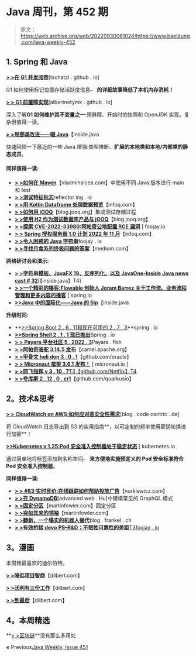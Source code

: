 # Java 周刊，第 452 期

> 原文：<https://web.archive.org/web/20220930061024/https://www.baeldung.com/java-weekly-452>

## 1. **Spring 和 Java**

[**> >在 G1 并发阅卷**](https://web.archive.org/web/20220826133735/https://tschatzl.github.io/2022/08/04/concurrent-marking.html)[tschatzl . github . io]

G1 如何使用标记位图存储活跃度信息`– ` **的详细故事降低了本机内存消耗！**

[**> > G1 前置障实现**](https://web.archive.org/web/20220826133735/https://albertnetymk.github.io/2022/07/22/g1_barrier/)[albertnetymk . github . io]

深入了解**G1 如何维护其不变量之一**:预屏障、开始时的快照和 OpenJDK 实现。复杂但值得一读。

[**> >局部类改进——啜 Java**](https://web.archive.org/web/20220826133735/https://inside.java/2022/08/22/sip065/)【inside.java

快速回顾一下最近的一些 Java 增强:类型推断、**扩展的本地类和本地/内部类的静态成员**。

#### 同样值得一读:

*   [**> >如何在 Maven**](https://web.archive.org/web/20220826133735/https://vladmihalcea.com/different-java-main-test-maven/)【vladmihalcea.com】中使用不同 Java 版本进行 main 和 test
*   [**> >测试特征标志**](https://web.archive.org/web/20220826133735/https://reflectoring.io/testing-feature-flags/)reflector ing . io
*   [**> >用 Kotlin Dataframe 处理数据预览**](https://web.archive.org/web/20220826133735/https://www.infoq.com/news/2022/08/kotlin-dataframe-preview/)【infoq.com】
*   [**> >如何用 jOOQ**](https://web.archive.org/web/20220826133735/https://blog.jooq.org/how-to-integration-test-stored-procedures-with-jooq/)【blog.jooq.org】集成测试存储过程
*   [**> >使用 H2 作为测试数据库产品与 jOOQ**](https://web.archive.org/web/20220826133735/https://blog.jooq.org/using-h2-as-a-test-database-product/)【blog.jooq.org】
*   [**> >探索 CVE-2022-33980:阿帕奇公地配置 RCE 漏洞**](https://web.archive.org/web/20220826133735/https://foojay.io/today/exploring-cve-2022-33980-the-apache-commons-configuration-rce-vulnerability/) [ foojay.io
*   [**> > Spring 授权服务器 1.0 计划 2022 年 11 月**](https://web.archive.org/web/20220826133735/https://www.infoq.com/news/2022/08/spring-authorization-server-1-0/)【infoq.com】
*   [**> >令人困惑的 Java 字符串**](https://web.archive.org/web/20220826133735/https://foojay.io/today/confusing-java-strings/)foojay . io
*   [**> >寻找月食系列终极问题的答案**](https://web.archive.org/web/20220826133735/https://medium.com/javarevisited/finding-answers-to-the-ultimate-questions-about-eclipse-collections-a0f9953b8fa)【medium.com】

**网络研讨会和演示:**

*   [**> >字符串模板、JavaFX 19、反序列化，以及 JavaOne-Inside Java news cast # 32**](https://web.archive.org/web/20220826133735/https://inside.java/2022/08/23/insidejava-newscast-032/)[【inside.java】T4]
*   [**> >一个精彩的播客:Flowable 创始人 Joram Barrez 关于工作流、业务流程管理和更多内容的播客**](https://web.archive.org/web/20220826133735/https://spring.io/blog/2022/08/18/a-bootiful-podcast-flowable-founder-joram-barrez-on-a-bootiful-podcast-on-workflow-business-process-management-and-more) [ spring.io
*   [**>>Java 中的国际化——Java 的 Sip**](https://web.archive.org/web/20220826133735/https://inside.java/2022/08/17/sip064/)【inside.java

**升级时间:**

*   **[>>Spring Boot 2 . 6 . 11](https://web.archive.org/web/20220826133735/https://spring.io/blog/2022/08/17/spring-boot-2-6-11-available-now)[和现在可用的 2 . 7 . 3](https://web.archive.org/web/20220826133735/https://spring.io/blog/2022/08/18/spring-boot-2-7-3-available-now)**spring . io
*   [**>>Spring Shell 2 . 1 . 1 现已推出**](https://web.archive.org/web/20220826133735/https://spring.io/blog/2022/08/19/spring-shell-2-1-1-is-now-available)Spring . io
*   [**> > Payara 平台社区 5 . 2022 . 3**](https://web.archive.org/web/20220826133735/https://docs.payara.fish/community/docs/Release%20Notes/Release%20Notes%205.2022.3.html)Payara . fish
*   [**> >阿帕奇骆驼 3.14.5 发布**](https://web.archive.org/web/20220826133735/https://camel.apache.org/blog/2022/08/RELEASE-3.14.5/)【camel.apache.org】
*   [**> >甲骨文 heli don 3 . 0 . 1**](https://web.archive.org/web/20220826133735/https://github.com/oracle/helidon/releases/tag/3.0.1)【github.com/oracle】
*   [**> > Micronaut 框架 3.6.1 发布！**](https://web.archive.org/web/20220826133735/https://micronaut.io/2022/08/19/micronaut-framework-3-6-1-released/) [ micronaut.io ]
*   [**> >网飞指挥 v 3 . 10 . 7**T3【github.com/Netflix】T4](https://web.archive.org/web/20220826133735/https://github.com/Netflix/conductor/releases/tag/v3.10.7)
*   [**> >夸库斯 2 . 12 . 0 . cr1**](https://web.archive.org/web/20220826133735/https://github.com/quarkusio/quarkus/releases/tag/2.12.0.CR1)【github.com/quarkusio】

## 2。技术&思考

[**> > CloudWatch on AWS:如何应对高安全性需求**](https://web.archive.org/web/20220826133735/https://blog.codecentric.de/en/2022/08/aws-cloudwatch-security-requirements/)[blog . code centric . de]

将 CloudWatch 日志导出到 S3 的实用指南**，以可定制的频率使用密钥轮换进行加密**！

[**>>Kubernetes v 1.25:Pod 安全准入控制器处于稳定状态**](https://web.archive.org/web/20220826133735/https://kubernetes.io/blog/2022/08/25/pod-security-admission-stable/) [ kubernetes.io

通过简单地将标签添加到名称空间`– ` **来方便地实施预定义的 Pod 安全标准符合 Pod 安全准入控制器**。

**同样值得一读:**

*   [**> > #83:实时竞价:在线跟踪如何帮助投放广告**](https://web.archive.org/web/20220826133735/https://nurkiewicz.com/83)【nurkiewicz.com】
*   [**> >在 DynamoDB**](https://web.archive.org/web/20220826133735/https://advancedweb.hu/modeling-common-graphql-patterns-in-dynamodb/)[advanced web . Hu]中建模常见的 GraphQL 模式
*   [**> >固定分区**](https://web.archive.org/web/20220826133735/https://martinfowler.com/articles/patterns-of-distributed-systems/fixed-partitions.html)【martinfowler.com】固定分区
*   [**> >突如其来的领袖**](https://web.archive.org/web/20220826133735/https://martinfowler.com/articles/patterns-of-distributed-systems/emergent-leader.html)【martinfowler.com】
*   [**> >翻新，一个塌实的机器人替代**](https://web.archive.org/web/20220826133735/https://blog.frankel.ch/renovate-alternative-dependabot/)blog . frankel . ch
*   [**> >有效桥接 devo PS–R&D；不牺牲可靠性的差距**T3foojay . io](https://web.archive.org/web/20220826133735/https://foojay.io/today/effectively-bridging-the-devops-rd-gap-without-sacrificing-reliability/)

## 3。漫画

本周我最喜欢的迪尔伯特。

[**> >降低项目智商**](https://web.archive.org/web/20220826133735/https://dilbert.com/strip/2022-08-25)【dilbert.com】

[**> >沃利有三份工作**](https://web.archive.org/web/20220826133735/https://dilbert.com/strip/2022-08-22)【dilbert.com】

[**> >到最后**](https://web.archive.org/web/20220826133735/https://dilbert.com/strip/2022-08-21)【dilbert.com】

## 4。本周精选

**[> >区块链](https://web.archive.org/web/20220826133735/https://calpaterson.com/blockchain.html)**没有那么多用处

**«** Previous[Java Weekly, Issue 451](/web/20220826133735/https://www.baeldung.com/java-weekly-451)